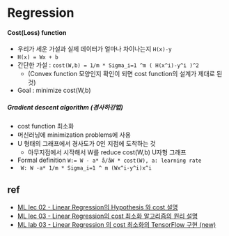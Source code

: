 # Regression

#### Cost(Loss) function
- 우리가 세운 가설과 실제 데이터가 얼마나 차이나는지 ```H(x)-y```
- ```H(x) = Wx + b```
- 간단한 가설 : ```cost(W,b) = 1/m * Sigma_i=1 ^m ( H(x^i)-y^i )^2```
  - (Convex function 모양인지 확인이 되면 cost function의 설계가 제대로 된 것)
- Goal : minimize cost(W,b)

##### Gradient descent algorithm (경사하강법)
- cost function 최소화
- 머신러닝에 minimization problems에 사용
- U 형태의 그래프에서 경사도가 0인 지점에 도착하는 것
  - 아무지점에서 시작해서 W를 reduce cost(W,b) U자형 그래프
 - Formal definition ```W:= W - a* å/åW * cost(W), a: learning rate```
  - ``` W: W -a* 1/m * Sigma_i=1 ^ m (Wx^i-y^i)x^i```


## ref
- [ML lec 02 - Linear Regression의 Hypothesis 와 cost 설명](https://www.youtube.com/watch?v=Hax03rCn3UI)
- [ML lec 03 - Linear Regression의 cost 최소화 알고리즘의 원리 설명](https://www.youtube.com/watch?v=TxIVr-nk1so)
- [ML lab 03 - Linear Regression 의 cost 최소화의 TensorFlow 구현 (new)](https://youtube.com/watch?v=Y0EF9VqRuEA)
